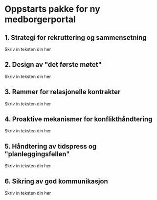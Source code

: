 # Oppstarts pakke for ny medborgerportal

## 1. Strategi for rekruttering og sammensetning

Skriv in teksten din her

## 2. Design av "det første møtet"

Skriv in teksten din her


## 3. Rammer for relasjonelle kontrakter

Skriv in teksten din her


## 4. Proaktive mekanismer for konflikthåndtering

Skriv in teksten din her


## 5. Håndtering av tidspress og "planleggingsfellen"

Skriv in teksten din her


## 6. Sikring av god kommunikasjon

Skriv in teksten din her
